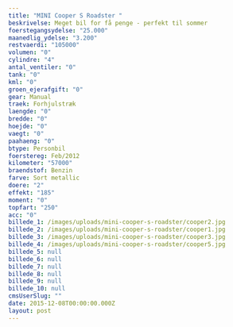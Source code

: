```yaml
---
title: "MINI Cooper S Roadster "
beskrivelse: Meget bil for få penge - perfekt til sommer
foerstegangsydelse: "25.000"
maanedlig_ydelse: "3.200"
restvaerdi: "105000"
volumen: "0"
cylindre: "4"
antal_ventiler: "0"
tank: "0"
kml: "0"
groen_ejerafgift: "0"
gear: Manual
traek: Forhjulstræk
laengde: "0"
bredde: "0"
hoejde: "0"
vaegt: "0"
paahaeng: "0"
btype: Personbil
foerstereg: Feb/2012
kilometer: "57000"
braendstof: Benzin
farve: Sort metallic
doere: "2"
effekt: "185"
moment: "0"
topfart: "250"
acc: "0"
billede_1: /images/uploads/mini-cooper-s-roadster/cooper2.jpg
billede_2: /images/uploads/mini-cooper-s-roadster/cooper1.jpg
billede_3: /images/uploads/mini-cooper-s-roadster/cooper3.jpg
billede_4: /images/uploads/mini-cooper-s-roadster/cooper5.jpg
billede_5: null
billede_6: null
billede_7: null
billede_8: null
billede_9: null
billede_10: null
cmsUserSlug: ""
date: 2015-12-08T00:00:00.000Z
layout: post
---
```



